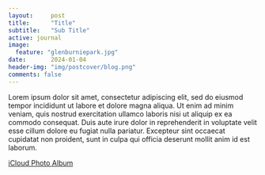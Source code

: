```yaml
---
layout:     post
title:      "Title"
subtitle:   "Sub Title"
active: journal
image:
  feature: "glenburniepark.jpg"
date:       2024-01-04
header-img: "img/postcover/blog.png"
comments: false
---
```


Lorem ipsum dolor sit amet, consectetur adipiscing elit, sed do eiusmod tempor incididunt ut labore et dolore magna aliqua. Ut enim ad minim veniam, quis nostrud exercitation ullamco laboris nisi ut aliquip ex ea commodo consequat. Duis aute irure dolor in reprehenderit in voluptate velit esse cillum dolore eu fugiat nulla pariatur. Excepteur sint occaecat cupidatat non proident, sunt in culpa qui officia deserunt mollit anim id est laborum.

[iCloud Photo Album](https://www.icloud.com/sharedalbum/#B0lJ5HumnZosGo)
